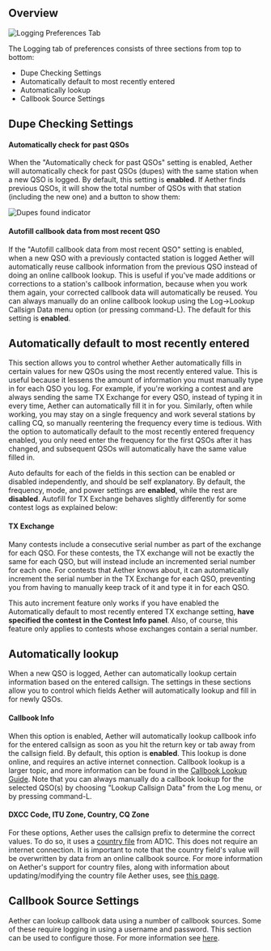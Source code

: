 ## Overview

![Logging Preferences Tab](../images/LoggingPreferences.png)

The Logging tab of preferences consists of three sections from top to bottom:

- Dupe Checking Settings
- Automatically default to most recently entered
- Automatically lookup
- Callbook Source Settings

## Dupe Checking Settings

#### Automatically check for past QSOs

When the "Automatically check for past QSOs" setting is enabled, Aether will automatically check for past QSOs (dupes) with the same station when a new QSO is logged. By default, this setting is **enabled**. If Aether finds previous QSOs, it will show the total number of QSOs with that station (including the new one) and a button to show them:

![Dupes found indicator](../images/DupesIndicator.png)

#### Autofill callbook data from most recent QSO

If the "Autofill callbook data from most recent QSO" setting is enabled, when a new QSO with a previously contacted station is logged Aether will automatically reuse callbook information from the previous QSO instead of doing an online callbook lookup. This is useful if you've made additions or corrections to a station's callbook information, because when you work them again, your corrected callbook data will automatically be reused. You can always manually do an online callbook lookup using the Log->Lookup Callsign Data menu option (or pressing command-L). The default for this setting is **enabled**.

## Automatically default to most recently entered

This section allows you to control whether Aether automatically fills in certain values for new QSOs using the most recently entered value. This is useful because it lessens the amount of information you must manually type in for each QSO you log. For example, if you're working a contest and are always sending the same TX Exchange for every QSO, instead of typing it in every time, Aether can automatically fill it in for you. Similarly, often while working, you may stay on a single frequency and work several stations by calling CQ, so manually reentering the frequency every time is tedious. With the option to automatically default to the most recently entered frequency enabled, you only need enter the frequency for the first QSOs after it has changed, and subsequent QSOs will automatically have the same value filled in.

Auto defaults for each of the fields in this section can be enabled or disabled independently, and should be self explanatory. By default, the frequency, mode, and power settings are **enabled**, while the rest are **disabled**. Autofill for TX Exchange behaves slightly differently for some contest logs as explained below:

#### TX Exchange

Many contests include a consecutive serial number as part of the exchange for each QSO. For these contests, the TX exchange will not be exactly the same for each QSO, but will instead include an incremented serial number for each one. For contests that Aether knows about, it can automatically increment the serial number in the TX Exchange for each QSO, preventing you from having to manually keep track of it and type it in for each QSO.

This auto increment feature only works if you have enabled the Automatically default to most recently entered TX exchange setting, **have specified the contest in the Contest Info panel**. Also, of course, this feature only applies to contests whose exchanges contain a serial number.

## Automatically lookup

When a new QSO is logged, Aether can automatically lookup certain information based on the entered callsign. The settings in these sections allow you to control which fields Aether will automatically lookup and fill in for newly QSOs.

#### Callbook Info

When this option is enabled, Aether will automatically lookup callbook info for the entered callsign as soon as you hit the return key or tab away from the callsign field. By default, this option is **enabled**. This lookup is done online, and requires an active internet connection. Callbook lookup is a larger topic, and more information can be found in the [Callbook Lookup Guide](../callbooklookup/callbooklookup.md). Note that you can always manually do a callbook lookup for the selected QSO(s) by choosing "Lookup Callsign Data" from the Log menu, or by pressing command-L.

#### DXCC Code, ITU Zone, Country, CQ Zone

For these options, Aether uses the callsign prefix to determine the correct values. To do so, it uses a [country file](http://www.country-files.com/contest/aether/) from AD1C. This does not require an internet connection. It is important to note that the country field's value will be overwritten by data from an online callbook source. For more information on Aether's support for country files, along with information about updating/modifying the country file Aether uses, see [this page](../misc/countryfiles.md).

## Callbook Source Settings

Aether can lookup callbook data using a number of callbook sources. Some of these require logging in using a username and password. This section can be used to configure those. For more information see [here](../callbooklookup/callbooklookup.md/#callbook-sources).
